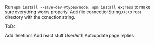 Run ```npm install --save-dev @types/node; npm install express``` to make sure everything works properly.
Add file connectionString.txt to root directory with the conection string.


ToDo:

Add deletions
Add react stuff
UserAuth
Autoupdate page
replies
